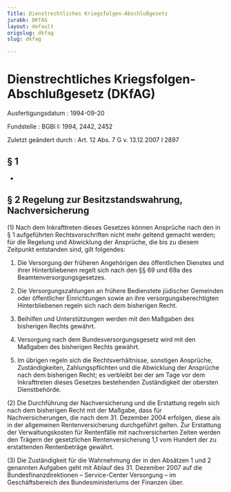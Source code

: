 ```yaml
---
Title: Dienstrechtliches Kriegsfolgen-Abschlußgesetz
jurabk: DKfAG
layout: default
origslug: dkfag
slug: dkfag

---
```


# Dienstrechtliches Kriegsfolgen-Abschlußgesetz (DKfAG)

Ausfertigungsdatum
:   1994-09-20

Fundstelle
:   BGBl I: 1994, 2442, 2452

Zuletzt geändert durch
:   Art. 12 Abs. 7 G v. 13.12.2007 I 2897

## § 1

-

## § 2 Regelung zur Besitzstandswahrung, Nachversicherung

(1) Nach dem Inkrafttreten dieses Gesetzes können Ansprüche nach den
in § 1 aufgeführten Rechtsvorschriften nicht mehr geltend gemacht
werden; für die Regelung und Abwicklung der Ansprüche, die bis zu
diesem Zeitpunkt entstanden sind, gilt folgendes:

1.  Die Versorgung der früheren Angehörigen des öffentlichen Dienstes und
    ihrer Hinterbliebenen regelt sich nach den §§ 69 und 69a des
    Beamtenversorgungsgesetzes.


2.  Die Versorgungszahlungen an frühere Bedienstete jüdischer Gemeinden
    oder öffentlicher Einrichtungen sowie an ihre versorgungsberechtigten
    Hinterbliebenen regeln sich nach dem bisherigen Recht.


3.  Beihilfen und Unterstützungen werden mit den Maßgaben des bisherigen
    Rechts gewährt.


4.  Versorgung nach dem Bundesversorgungsgesetz wird mit den Maßgaben des
    bisherigen Rechts gewährt.


5.  Im übrigen regeln sich die Rechtsverhältnisse, sonstigen Ansprüche,
    Zuständigkeiten, Zahlungspflichten und die Abwicklung der Ansprüche
    nach dem bisherigen Recht; es verbleibt bei der am Tage vor dem
    Inkrafttreten dieses Gesetzes bestehenden Zuständigkeit der obersten
    Dienstbehörde.




(2) Die Durchführung der Nachversicherung und die Erstattung regeln
sich nach dem bisherigen Recht mit der Maßgabe, dass für
Nachversicherungen, die nach dem 31. Dezember 2004 erfolgen, diese als
in der allgemeinen Rentenversicherung durchgeführt gelten. Zur
Erstattung der Verwaltungskosten für Rentenfälle mit nachversicherten
Zeiten werden den Trägern der gesetzlichen Rentenversicherung 1,1 vom
Hundert der zu erstattenden Rentenbeträge gewährt.

(3) Die Zuständigkeit für die Wahrnehmung der in den Absätzen 1 und 2
genannten Aufgaben geht mit Ablauf des 31. Dezember 2007 auf die
Bundesfinanzdirektionen – Service-Center Versorgung – im
Geschäftsbereich des Bundesministeriums der Finanzen über.

